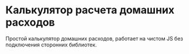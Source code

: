 <h1>Калькулятор расчета домашних расходов</h1>
<p>
  Простой калькулятор домашних расходов, работает на чистом JS  без подключения сторонних библиотек. 
</p>
